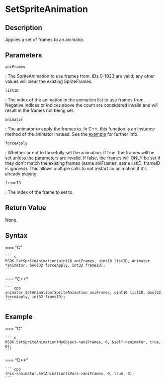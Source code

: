 # SetSpriteAnimation

## Description
Applies a set of frames to an animator.

## Parameters
`aniFrames`

:   The SpriteAnimation to use frames from. IDs 0-1023 are valid; any other values will clear the existing SpriteFrames.

`listID`

:   The index of the animation in the animation list to use frames from. Negative indices or indices above the count are considered invalid and will result in the frames not being set.

`animator`

:   The animator to apply the frames to. In C++, this function is an instance method of the animator instead. See the [example](#c_3) for further info.

`forceApply`

:   Whether or not to forcefully set the animation.
   If true, the frames will be set unless the parameters are invalid.
   If false, the frames will ONLY be set if they don't match the existing frames (same aniFrames, same listID, frameID is ignored). This allows multiple calls to not restart an animation if it's already playing.

`frameID`

:   The index of the frame to set to.

## Return Value
None.

## Syntax
=== "C"

	``` c
	RSDK.SetSpriteAnimation(uint16 aniFrames, uint16 listID, Animator *animator, bool32 forceApply, int32 frameID);
	```

=== "C++"

	``` cpp
	animator.SetAnimation(SpriteAnimation aniFrames, uint16 listID, bool32 forceApply, int32 frameID);
	```

## Example
=== "C"

	``` c
	RSDK.SetSpriteAnimation(MyObject->aniFrames, 0, &self->animator, true, 0);
	```

=== "C++"

	``` cpp
	this->animator.SetAnimation(sVars->aniFrames, 0, true, 0);
	```
